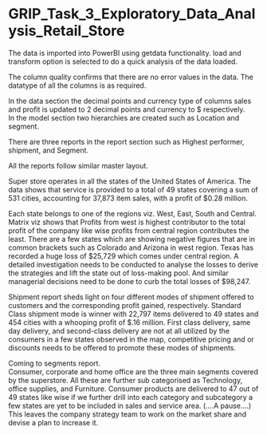 # GRIP_Task_3_Exploratory_Data_Analysis_Retail_Store

The data is imported into PowerBI using getdata functionality.   load and transform option is selected to do a quick analysis of the data loaded.  

The column quality confirms that there are no error values in the data.   The datatype of all the columns is as required.  

In the data section the decimal points and currency type of columns sales and profit is updated to 2 decimal points and currency to $ respectively.  
In the model section two hierarchies are created such as Location and segment.   

There are three reports in the report section such as Highest performer, shipment, and Segment.  

All the reports follow similar master layout.   

Super store operates in all the states of the United States of America. The data shows that service is provided to a total of 49 states covering a sum of 531 cities, accounting for 37,873 item sales, with a profit of $0.28 million.  

Each state belongs to one of the regions viz. West, East, South and Central. Matrix viz shows that Profits from west is highest contributor to the total profit of the company like wise profits from central region contributes the least. There are a few states which are showing negative figures that are in common brackets such as Colorado and Arizona in west region. Texas has recorded a huge loss of $25,729 which comes under central region. A detailed investigation needs to be conducted to analyse the losses to derive the strategies and lift the state out of loss-making pool. And similar managerial decisions need to be done to curb the total losses of $98,247.  

Shipment report sheds light on four different modes of shipment offered to customers and the corresponding profit gained, respectively. Standard Class shipment mode is winner with 22,797 items delivered to 49 states and 454 cities with a whooping profit of $.16 million. First class delivery, same day delivery, and second-class delivery are not at all utilized by the consumers in a few states observed in the map, competitive pricing and or discounts needs to be offered to promote these modes of shipments.  

Coming to segments report.  
Consumer, corporate and home office are the three main segments covered by the superstore. All these are further sub categorised as Technology, office supplies, and Furniture. Consumer products are delivered to 47 out of 49 states like wise if we further drill into each category and subcategory a few states are yet to be included in sales and service area. (….A pause….) This leaves the company strategy team to work on the market share and devise a plan to increase it.  
 
